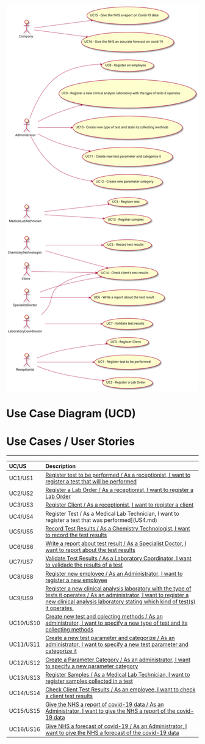




![Use Case Diagram](/docs/SprintB/ImagesUsed/UCD.svg)
# Use Case Diagram (UCD)
# Use Cases / User Stories
_________________

| UC/US  | Description        
|:----|:------------------------------------------------------------------------|                                                                    
| UC1/US1 | [Register test to be performed / As a receptionist, I want to register a test that will be performed](US1.md)   |
| UC2/US2 | [Register a Lab Order / As a receptionist, I want to register a Lab Order](US2.md)  |
| UC3/US3 | [Register Client / As a receptionist, I want to register a client](US_3/US3.md)   |
| UC4/US4 | Register Test / As a Medical Lab Technician, I want to register a test that was performed](US4.md)  |
| UC5/US5 | [Record Test Results / As a Chemistry Technologist, I want to record the test results](US5.md)  |
| UC6/US6 | [Write a report about test result / As a Specialist Doctor, I want to report about the test results](US6.md)  |
| UC7/US7 | [Validate Test Results / As a Laboratory Coordinator, I want to validade the results of a test](US7.md)  |
| UC8/US8 | [Register new employee / As an Administrator, I want to register a new employee](US8.md)  |
| UC9/US9 | [Register a new clinical analysis laboratory with the type of tests it operates / As an administrator, I want to register a new clinical analysis laboratory stating which kind of test(s) it operates.](US9.md)  |
| UC10/US10 | [Create new test and colecting methods / As an administrator, I want to specify a new type of test and its collecting methods](US10.md)  |
| UC11/US11 | [Create a new test parameter and categorize / As an administrator, I want to specify a new test parameter and categorize it](US11.md)  |
| UC12/US12 | [Create a Parameter Category / As an administrator, I want to specify a new parameter category](US12.md)  |
| UC13/US13 | [Register Samples / As a Medical Lab Technician, I want to register samples collected in a test](US13.md)  |
| UC14/US14 | [Check Client Test Results / As an employee, I want to check a client test results](US14.md)  |
| UC15/US15 | [Give the NHS a report of covid-19 data / As an Administrator, I want to give the NHS a report of the covid-19 data](US15.md)  |
| UC16/US16 | [Give NHS a forecast of covid-19 / As an Administrator, I want to give the NHS a forecast of the covid-19 data](US16.md)  |
